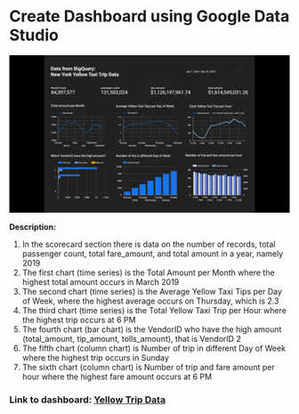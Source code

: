 # **Create Dashboard using Google Data Studio**

![Dashboard with Google Data Studio](my_dashboard.jpg)

**Description:**
1. In the scorecard section there is data on the number of records, total passenger count, total fare_amount, and total amount in a year, namely 2019
2. The first chart (time series) is the Total Amount per Month where the highest total amount occurs in March 2019
3. The second chart (time series) is the Average Yellow Taxi Tips per Day of Week, where the highest average occurs on Thursday, which is 2.3
4. The third chart (time series) is the Total Yellow Taxi Trip per Hour where the highest trip occurs at 6 PM
5. The fourth chart (bar chart) is the VendorID who have the high amount (total_amount, tip_amount, tolls_amount), that is VendorID 2
6. The fifth chart (column chart) is Number of trip in different Day of Week where the highest trip occurs in Sunday
7. The sixth chart (column chart) is Number of trip and fare amount per hour where the highest fare amount occurs at 6 PM


### Link to dashboard: [Yellow Trip Data](https://datastudio.google.com/reporting/2c96c05c-c7e0-449d-8a70-f4937e3d7205)
